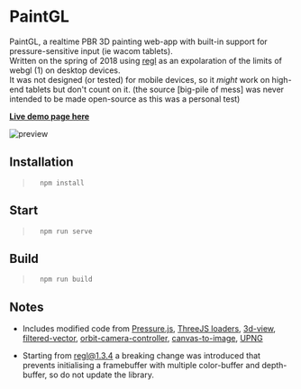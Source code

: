# PaintGL
PaintGL, a realtime PBR 3D painting web-app with built-in support for pressure-sensitive input (ie wacom tablets).  
Written on the spring of 2018 using [regl](https://github.com/regl-project/regl) as an expolaration of the limits of webgl (1) on desktop devices.  
It was not designed (or tested) for mobile devices, so it _might_ work on high-end tablets but don't count on it.
(the source [big-pile of mess] was never intended to be made open-source as this was a personal test)

[**Live demo page here**](http://www.nassosyian.net/webgl/paintgl/)  

![preview](https://raw.githubusercontent.com/nassosyian/PaintGL/master/img/preview.jpg)

## Installation

>		npm install  

## Start

>		npm run serve  

## Build  

>		npm run build

## Notes  

* Includes modified code from [Pressure.js](https://github.com/stuyam/pressure), [ThreeJS loaders](https://github.com/mrdoob/three.js/blob/master/examples/js/loaders/FBXLoader.js), [3d-view](https://github.com/mikolalysenko/3d-view), [filtered-vector](https://github.com/mikolalysenko/filtered-vector), [orbit-camera-controller](https://github.com/mikolalysenko/orbit-camera-controller), [canvas-to-image](https://github.com/kaxi1993/canvas-to-image), [UPNG](https://github.com/photopea/UPNG.js)

* Starting from regl@1.3.4 a breaking change was introduced that prevents initialising a framebuffer with multiple color-buffer and depth-buffer, so do not update the library.
